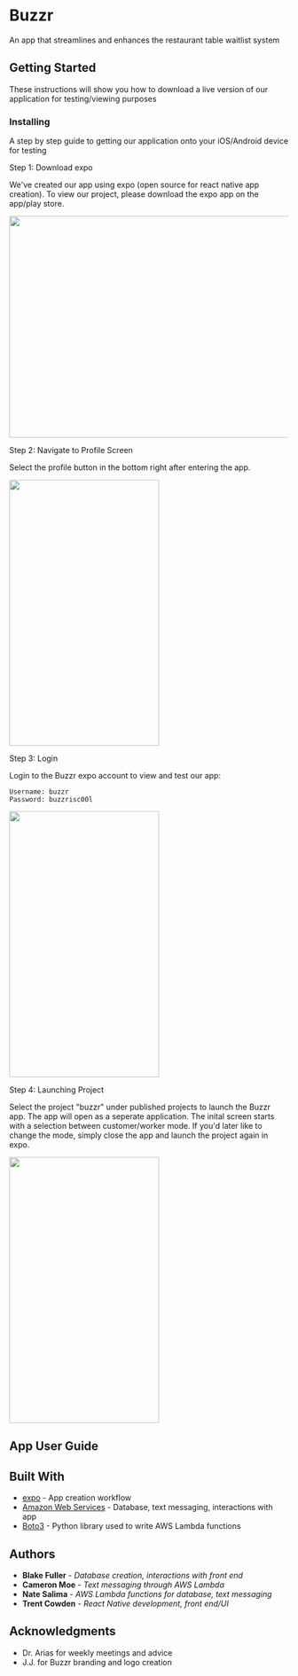 # Buzzr
An app that streamlines and enhances the restaurant table waitlist system

## Getting Started

These instructions will show you how to download a live version of our application for testing/viewing purposes

### Installing

A step by step guide to getting our application onto your iOS/Android device for testing

Step 1: Download expo

We've created our app using expo (open source for react native app creation).
To view our project, please download the expo app on the app/play store.

<img width="550" height="400" src="https://i.gyazo.com/f396b1c447d85df72138ab54eb5bce23.png">


Step 2: Navigate to Profile Screen

Select the profile button in the bottom right after entering the app.

<img width="270" height="480" src="https://lh3.googleusercontent.com/cFcwvLx8MBdUEKWeH5cY2PqmvoD0xLJdg_lYkfAqgi2ZKUFWuPIOmZcvbBTdiPvsEhFb40GUNz7Y0poS0DGek-9GT6kyBu5MQ8K4dLKgIkvuSObpW6Tc7IJ1zlRYJdR7hPUj9TC5soEtRkDYeNNu_3aHP36FunHFtMYAY0ePgxReUTtu3hsbYwqk2nzvQHPxA9NBZ7TYcn8X8To2EqNX-QW3LG67Dfe8EEPXE_pUiIVNGw9cEZzRhGhrt_7CzcAviH3VNjC2h92inqsvqi-y8e4itpPvnmCTCY8qH9zYwgCfmIfNREAagWNlFF90hVn28IGXBVbiVbCLAOzFaxV7HLl1GKkjV-1WzEr9pl4aMm3l796AvgevruHFRmjnXZOuRIzpGKm-YoxlgyMDctI12hcaVxJULKxYoADenCv4RItGEeO4sYhd7JZWODHQedcbNRdZGa775Q2UHR-4txICLqrM3ZzPQstmrDWGFmaLdyUyLssL_r592m6Qn45RV1xmrCDB_XasXTOwuvkmwubajdzaCxSbuIe2_BnosxaLRpKThhAp5j0CNUjxYteov7lNSUzXT1sEKZlhWOENCFognJdV-S4JrZVSPkhiHo7uhKB9Hv-S0wsUi0B2vDSUI7_jwy6D3UQM287V8i7jLbReddkuySMK6aPsRJRx3ESpEzqH4U2QWAtO3v1ETt1s=w417-h741-no?authuser=0">


Step 3: Login

Login to the Buzzr expo account to view and test our app:

```
Username: buzzr
Password: buzzrisc00l
```
<img width="270" height="480" src="https://lh3.googleusercontent.com/Drqxi5vd6G6hLxX4zRMZeZwpf-P42DDd9hC4HwGNnUPhmo7xcG1tqHsf7EieoTAWysByUwakeywFUrcVDJEbFMLyAUUsyEtIZl4_JSSqSPokERdtDvCP0J2f_nW077xt6yNTN-jpmaDSNR3-2m4lqm5uvrYkrl4nUfhmIGR36rYQNAaHGxAmEG7JWxD5LEmXMr3zXnEvNY2EBysA-GXYFQG4_FmA6PbjkHCHCM48pbStgPvOhRzcbx7oLqqELY-j0RaqCSBN76esQHJQErqOZj3s7OXiRZlCYnwJ3c9RfquTMmW8mR_kYc_zcNO5yetTmWXOoQvramhPY5GC8pSzHUdXNWiY4fIqX5rUh4JI-ppfc1-RXy4pUYCeQTtFuRzCL-kJ3mH8CpWk1jqcR-0bBeuSSmvi8tiMmd2bNXrSALexLSR1lh0ZEHfexl7Wt-lFl5QBMpZFUG-GTRRfJ4okEVlyVWw_PlNAIeGek9xmDGsUSLo5KwifAyWBbMQr0wT4lpKuk5F5oBDkNx3uxsPMestU6acu4fp_O3AMtIxpJMUlDfEsbtEhdexhCjzKcs3NkCHBvIBhhKV_lrI6V3VqDhuDna6YkL1yetrR1UDC1hSV-5Y8zkc1UwTtmHB0vJQCmDVpSqwRwGv5MLD9HHVv-rEG_rgFzN9vFXalRI2Q3M3eW--9K0YoPXMPSkxa=w417-h741-no?authuser=0">


Step 4: Launching Project

Select the project "buzzr" under published projects to launch the Buzzr app.  The app will open as a seperate application.  The inital screen starts with a selection between customer/worker mode.  If you'd later like to change the mode, simply close the app and launch the project again in expo.

<img width="270" height="480" src="https://lh3.googleusercontent.com/nUwu2vmB6fjdZ8GRfei5yG3GC0OHE3Damlkgt6WRr45ia_07PvX6bBeYGpU_qunXDJ_irxXXIxfzRCJBo1QBGV1hw4vV_ZNLzYlyqqeo6_dp5DZDotfyxH6tHI8pKh_KxrZb1F5i2aA3XQ5y_JrdPXAIms9sz0mvd9uzH5dVwn109D-4n2K8AuLvRhIIFLpuLhAXGtsztZfPiIVhyMkQrhmeOtj8wLtk3jbNXjq1Pf16D0-ARDi1UZcJIUpeD-70tKnwVGByhbhYiLQ0IzVB2aXPHK63r0l0XcT3g9uMWotURCoxocR8dxBy4F5DM7hzHr3JC-iZtJ6ZHSoYzKY8QA2qM1jeVvawapv3Ybd-e6GSPEhKdo-tkjJYBo-LgTkmanueCAHTIawzs6tYkOpb3rKwtHFDmKVJjq3kkRch5h2Vbnur0DP2W9TxmhZVeF5iSO67FHOSjyIt7Of_y02dj1E58VkblytybLoSbFA9ECN2kOZYlfk8HmME9dvqxLoRt2GU5WD6wugaePHMATqF5_PAlfdH2iBdOQUhqlR8qnU_rtJi5WAKiSHh65kIdHMxzxiSMzFocWkPkQrqQY-jIaEoaaD5_2Ac2Z8S_I3P_2Ey494NS8uVzuaInXHYI6_7sDjfn5nc_3RUVIRDeLpaUJpUCO18y2r8m2kBtG5CbwWfC7MWRZh6mvvHdht-=w417-h741-no?authuser=0">

## App User Guide


## Built With

* [expo](https://expo.io/) - App creation workflow
* [Amazon Web Services](https://aws.amazon.com/) - Database, text messaging, interactions with app
* [Boto3](https://boto3.amazonaws.com/v1/documentation/api/latest/index.html) - Python library used to write AWS Lambda functions


## Authors

* **Blake Fuller** - *Database creation, interactions with front end* 
* **Cameron Moe** - *Text messaging through AWS Lambda* 
* **Nate Salima** - *AWS Lambda functions for database, text messaging* 
* **Trent Cowden** - *React Native development, front end/UI* 


## Acknowledgments

* Dr. Arias for weekly meetings and advice
* J.J. for Buzzr branding and logo creation

